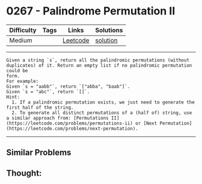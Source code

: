 # 0267 - Palindrome Permutation II

Difficulty  | Tags | Links | Solutions
----------- | ---- | ----- | -----
Medium |  | [Leetcode](https://leetcode.com/problems/palindrome-permutation-ii) | [solution](https://leetcode.com/problems/palindrome-permutation-ii/solution/)


-----------

```
Given a string `s`, return all the palindromic permutations (without
duplicates) of it. Return an empty list if no palindromic permutation could be
form.
For example:
Given `s = "aabb"`, return `["abba", "baab"]`.
Given `s = "abc"`, return `[]`.
Hint:
  1. If a palindromic permutation exists, we just need to generate the first half of the string.
  2. To generate all distinct permutations of a (half of) string, use a similar approach from: [Permutations II](https://leetcode.com/problems/permutations-ii) or [Next Permutation](https://leetcode.com/problems/next-permutation).
```

-----------


## Similar Problems




## Thought:
